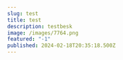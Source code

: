 ```yaml
---
slug: test
title: test
description: testbesk
image: /images/7764.png
featured: "-1"
published: 2024-02-18T20:35:18.500Z
---
```

